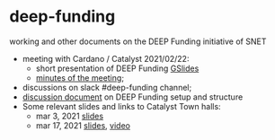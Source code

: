 # deep-funding
working and other documents on the DEEP Funding initiative of SNET

* meeting with Cardano / Catalyst 2021/02/22: 
  * short presentation of DEEP Funding [GSlides](https://docs.google.com/presentation/d/19k1KX6XPdSAoLEj-jFlnw9h3TRr8_2WF9pvsZB1NA4Y/edit#slide=id.p)
  * [minutes of the meeting](./notes/memo_20210222.md);
* discussions on slack #deep-funding channel;
* [discussion document](./strategy/deep-funding-setup.md) on DEEP Funding setup and structure
* Some relevant slides and links to Catalyst Town halls:
   * mar 3, 2021 [slides](https://input-output-rnd.slack.com/files/UV93HAHJ8/F01PYKQLESZ/catalyst_fund4_townhall__3)
   * mar 17, 2021 [slides](https://docs.google.com/presentation/d/1IzPuHRj6Vo6XYy6JvW0eELWhgLWtPwolUcHQj_TdOtc/edit#slide=id.gb756fa1b15_0_0), [video](https://www.crowdcast.io/e/fund4-5)

